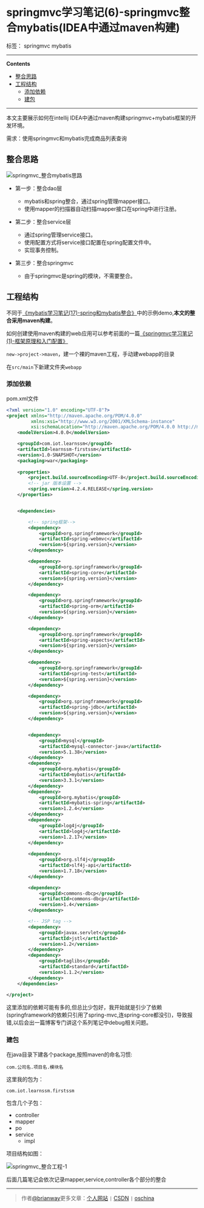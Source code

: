 ﻿# springmvc学习笔记(6)-springmvc整合mybatis(IDEA中通过maven构建)

标签： springmvc mybatis

---

**Contents**

  - [整合思路](#整合思路)
  - [工程结构](#工程结构)
    - [添加依赖](#添加依赖)
    - [建包](#建包)



---


本文主要展示如何在intellij IDEA中通过maven构建springmvc+mybatis框架的开发环境。



需求：使用springmvc和mybatis完成商品列表查询

## 整合思路

![springmvc_整合mybatis思路](/blogs/img/springmvc_%E6%95%B4%E5%90%88mybatis%E6%80%9D%E8%B7%AF.png)


- 第一步：整合dao层
  - mybatis和spring整合，通过spring管理mapper接口。
  - 使用mapper的扫描器自动扫描mapper接口在spring中进行注册。

- 第二步：整合service层
  - 通过spring管理service接口。
  - 使用配置方式将service接口配置在spring配置文件中。
  - 实现事务控制。

- 第三步：整合springmvc
   - 由于springmvc是spring的模块，不需要整合。



## 工程结构

不同于[《mybatis学习笔记(17)-spring和mybatis整合》](http://blog.csdn.net/h3243212/article/details/50778934)中的示例demo,**本文的整合采用maven构建**。

如何创建使用maven构建的web应用可以参考前面的一篇[《springmvc学习笔记(1)-框架原理和入门配置》](http://blog.csdn.net/h3243212/article/details/50828141#环境搭建)

`new->project->maven`，建一个裸的maven工程，手动建webapp的目录

在`src/main`下新建文件夹`webapp`

### 添加依赖

pom.xml文件

```xml
<?xml version="1.0" encoding="UTF-8"?>
<project xmlns="http://maven.apache.org/POM/4.0.0"
         xmlns:xsi="http://www.w3.org/2001/XMLSchema-instance"
         xsi:schemaLocation="http://maven.apache.org/POM/4.0.0 http://maven.apache.org/xsd/maven-4.0.0.xsd">
    <modelVersion>4.0.0</modelVersion>

    <groupId>com.iot.learnssm</groupId>
    <artifactId>learnssm-firstssm</artifactId>
    <version>1.0-SNAPSHOT</version>
    <packaging>war</packaging>
    
    <properties>
        <project.build.sourceEncoding>UTF-8</project.build.sourceEncoding>
        <!-- jar 版本设置 -->
        <spring.version>4.2.4.RELEASE</spring.version>
    </properties>


    <dependencies>

        <!-- spring框架-->
        <dependency>
            <groupId>org.springframework</groupId>
            <artifactId>spring-webmvc</artifactId>
            <version>${spring.version}</version>
        </dependency>

        <dependency>
            <groupId>org.springframework</groupId>
            <artifactId>spring-core</artifactId>
            <version>${spring.version}</version>
        </dependency>

        <dependency>
            <groupId>org.springframework</groupId>
            <artifactId>spring-orm</artifactId>
            <version>${spring.version}</version>
        </dependency>

        <dependency>
            <groupId>org.springframework</groupId>
            <artifactId>spring-aspects</artifactId>
            <version>${spring.version}</version>
        </dependency>

        <dependency>
            <groupId>org.springframework</groupId>
            <artifactId>spring-test</artifactId>
            <version>${spring.version}</version>
        </dependency>

        <dependency>
            <groupId>org.springframework</groupId>
            <artifactId>spring-jdbc</artifactId>
            <version>${spring.version}</version>
        </dependency>


        <dependency>
            <groupId>mysql</groupId>
            <artifactId>mysql-connector-java</artifactId>
            <version>5.1.38</version>
        </dependency>
        <dependency>
            <groupId>org.mybatis</groupId>
            <artifactId>mybatis</artifactId>
            <version>3.3.1</version>
        </dependency>
        <dependency>
            <groupId>org.mybatis</groupId>
            <artifactId>mybatis-spring</artifactId>
            <version>1.2.4</version>
        </dependency>
        <dependency>
            <groupId>log4j</groupId>
            <artifactId>log4j</artifactId>
            <version>1.2.17</version>
        </dependency>
        
        <dependency>
            <groupId>org.slf4j</groupId>
            <artifactId>slf4j-api</artifactId>
            <version>1.7.18</version>
        </dependency>

        <dependency>
            <groupId>commons-dbcp</groupId>
            <artifactId>commons-dbcp</artifactId>
            <version>1.4</version>
        </dependency>

        <!-- JSP tag -->
        <dependency>
            <groupId>javax.servlet</groupId>
            <artifactId>jstl</artifactId>
            <version>1.2</version>
        </dependency>
        <dependency>
            <groupId>taglibs</groupId>
            <artifactId>standard</artifactId>
            <version>1.1.2</version>
        </dependency>
    </dependencies>
    
</project>
```

这里添加的依赖可能有多的,但总比少包好，我开始就是引少了依赖(springframework的依赖只引用了spring-mvc,连spring-core都没引)，导致报错,以后会出一篇博客专门讲这个系列笔记中debug相关问题。


### 建包

在java目录下建各个package,按照maven的命名习惯:

`com.公司名.项目名.模块名`

这里我的包为：

`com.iot.learnssm.firstssm`

包含几个子包：

- controller
- mapper
- po
- service
  - impl 

项目结构如图：
  
![springmvc_整合工程-1](/blogs/img/springmvc_%E6%95%B4%E5%90%88%E5%B7%A5%E7%A8%8B-1.png)


后面几篇笔记会依次记录mapper,service,controller各个部分的整合


----

> 作者[@brianway](http://brianway.github.io/)更多文章：[个人网站](http://brianway.github.io/) `|` [CSDN](http://blog.csdn.net/h3243212/) `|` [oschina](http://my.oschina.net/brianway)



